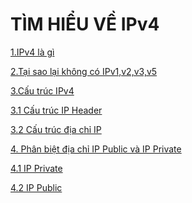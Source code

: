 # TÌM HIỂU VỀ IPv4

[1.IPv4 là gì]()

[2.Tại sao lại không có IPv1,v2,v3,v5]()

[3.Cấu trúc IPv4]()

[3.1 Cấu trúc IP Header]()

[3.2 Cấu trúc địa chỉ IP]()

[4. Phân biệt địa chỉ IP Public và IP Private]()

[4.1 IP Private]()

[4.2 IP Public]()

